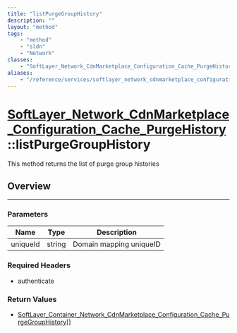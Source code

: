 ```yaml
---
title: "listPurgeGroupHistory"
description: ""
layout: "method"
tags:
    - "method"
    - "sldn"
    - "Network"
classes:
    - "SoftLayer_Network_CdnMarketplace_Configuration_Cache_PurgeHistory"
aliases:
    - "/reference/services/softlayer_network_cdnmarketplace_configuration_cache_purgehistory/listPurgeGroupHistory"
---
```

# [SoftLayer_Network_CdnMarketplace_Configuration_Cache_PurgeHistory](/reference/services/SoftLayer_Network_CdnMarketplace_Configuration_Cache_PurgeHistory)::listPurgeGroupHistory

This method returns the list of purge group histories 


## Overview 


-----

### Parameters 
|Name | Type | Description |
| --- | --- | --- |
|uniqueId| string| Domain mapping uniqueID|


### Required Headers
* authenticate


### Return Values
* <a href='/reference/datatypes/SoftLayer_Container_Network_CdnMarketplace_Configuration_Cache_PurgeGroupHistory'>SoftLayer_Container_Network_CdnMarketplace_Configuration_Cache_PurgeGroupHistory[] </a>





